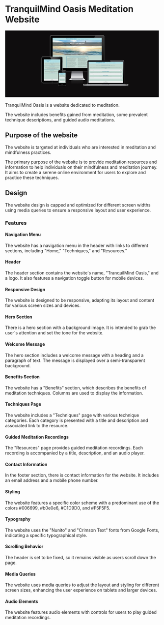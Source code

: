 # TranquilMind Oasis Meditation Website

![am i responsive](assets/images/am-i-responsive.jpg)

TranquilMind Oasis is a website dedicated to meditation.

The website includes benefits gained from meditation, some prevalent technique descriptions, and guided audio meditations.

## Purpose of the website

The website is targeted at individuals who are interested in meditation and mindfulness practices.

The primary purpose of the website is to provide meditation resources and information to help individuals on their mindfulness and meditation journey. It aims to create a serene online environment for users to explore and practice these techniques.

## Design

The website design is capped and optimized for different screen widths using media queries to ensure a responsive layout and user experience.

### Features
#### Navigation Menu

The website has a navigation menu in the header with links to different sections, including "Home," "Techniques," and "Resources."

#### Header

The header section contains the website's name, "TranquilMind Oasis," and a logo. It also features a navigation toggle button for mobile devices.

#### Responsive Design

The website is designed to be responsive, adapting its layout and content for various screen sizes and devices.

#### Hero Section

There is a hero section with a background image. It is intended to grab the user´s attention and set the tone for the website.

#### Welcome Message

The hero section includes a welcome message with a heading and a paragraph of text. The message is displayed over a semi-transparent background.

#### Benefits Section

The website has a "Benefits" section, which describes the benefits of meditation techniques. Columns are used to display the information.

#### Techniques Page

The website includes a "Techniques" page with various technique categories. Each category is presented with a title and description and associated link to the resource.

#### Guided Meditation Recordings

The "Resources" page provides guided meditation recordings. Each recording is accompanied by a title, description, and an audio player.

#### Contact Information

In the footer section, there is contact information for the website. It includes an email address and a mobile phone number.

#### Styling

The website features a specific color scheme with a predominant use of the colors #006699, #b0e0e6, #C1D9D0, and #F5F5F5.

#### Typography

The website uses the "Nunito" and "Crimson Text" fonts from Google Fonts, indicating a specific typographical style.

#### Scrolling Behavior

The header is set to be fixed, so it remains visible as users scroll down the page.

#### Media Queries

The website uses media queries to adjust the layout and styling for different screen sizes, enhancing the user experience on tablets and larger devices.

#### Audio Elements

The website features audio elements with controls for users to play guided meditation recordings.

